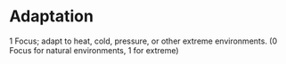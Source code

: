 # Adaptation

1 Focus; adapt to heat, cold, pressure, or other extreme environments. (0 Focus for natural environments, 1 for extreme)
